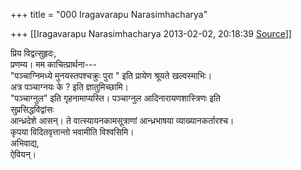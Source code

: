 +++
title = "000 Iragavarapu Narasimhacharya"

+++
[[Iragavarapu Narasimhacharya	2013-02-02, 20:18:39 [Source](https://groups.google.com/g/bvparishat/c/lbBiUn_zEy8)]]



प्रिय विद्वत्सुहृदः,  
प्रणम्य। मम काचित्प्रार्थना---  
"पञ्चाग्निमध्ये मुनयस्तपश्चक्रुः पुरा " इति प्रायेण श्रूयते खल्वस्माभिः।  
अत्र पञ्चाग्नयः के ? इति ज्ञातुमिच्छामि।  
"पञ्चाग्नुल" इति गृहनामाप्यस्ति। पञ्चाग्नुल आदिनारायणशास्त्रिणः इति  
सुप्रसिद्धविद्वांसः  
आन्ध्रदेशे आसन्। ते वात्स्यायनकामसूत्राणां आन्ध्रभाषया व्याख्यानकर्तारश्च।  
कृपया विदितवृत्तान्तो भवामीति विश्वसिमि।  
अभिवाद्य,  
ऐवियन्।  

